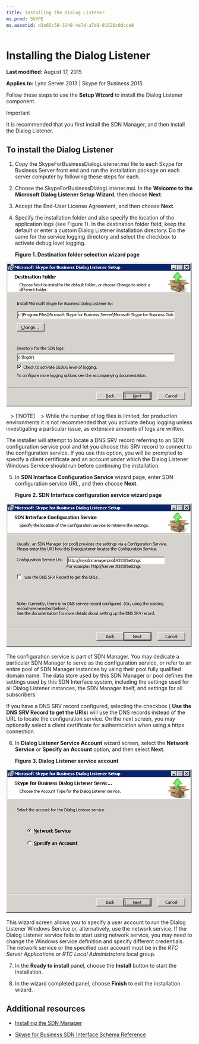 ```yaml
---
title: Installing the Dialog Listener
ms.prod: SKYPE
ms.assetid: d3e65c58-3248-4a7d-a7d9-01526c0dcca8
---
```



# Installing the Dialog Listener

 **Last modified:** August 17, 2015
  
**Applies to:** Lync Server 2013 | Skype for Business 2015

Follow these steps to use the **Setup Wizard** to install the Dialog Listener component.
  
> [!IMPORTANT]
> It is recommended that you first install the SDN Manager, and then install the Dialog Listener. 
  
    
    


## To install the Dialog Listener


1. Copy the SkypeForBusinessDialogListener.msi file to each Skype for Business Server front end and run the installation package on each server computer by following these steps for each. 
    
  
2. Choose the SkypeForBusinessDialogListener.msi. In the **Welcome to the Microsoft Dialog Listener Setup Wizard**, then choose **Next**.
    
  
3. Accept the End-User License Agreement, and then choose **Next**.
    
  
4. Specify the installation folder and also specify the location of the application logs (see Figure 1). In the destination folder field, keep the default or enter a custom Dialog Listener installation directory. Do the same for the service logging directory and select the checkbox to activate debug level logging. 
    
   **Figure 1. Destination folder selection wizard page**

  

  ![Destination folder selector wizard page for Dialog listener](../images/abe44d50-9c94-4892-8b02-d8fd206c344b.png)
  

    
   > [!NOTE]
   > While the number of log files is limited, for production environments it is not recommended that you activate debug logging unless investigating a particular issue, as extensive amounts of logs are written. 

   The installer will attempt to locate a DNS SRV record referring to an SDN configuration service pool and let you choose this SRV record to connect to the configuration service. If you use this option, you will be prompted to specify a client certificate and an account under which the Dialog Listener Windows Service should run before continuing the installation.
    
  
5. In **SDN Interface Configuration Service** wizard page, enter SDN configuration service URL, and then choose **Next**.
    
   **Figure 2. SDN Interface configuration service wizard page**

  

  ![SDN Interface configuratin service setting](../images/44362d7e-cec6-476b-b1ef-0e72ee0bb266.png)
  

The configuration service is part of SDN Manager. You may dedicate a particular SDN Manager to serve as the configuration service, or refer to an entire pool of SDN Manager instances by using their pool fully qualified domain name. The data store used by this SDN Manager or pool defines the settings used by this SDN Interface system, including the settings used for all Dialog Listener instances, the SDN Manager itself, and settings for all subscribers. 
    
If you have a DNS SRV record configured, selecting the checkbox ( **Use the DNS SRV Record to get the URIs**) will use the DNS records instead of the URL to locate the configuration service. On the next screen, you may optionally select a client certificate for authentication when using a https connection. 
    
  
6. In **Dialog Listener Service Account** wizard screen, select the **Network Service** or **Specify an Account** option, and then select **Next**.
    
   **Figure 3. Dialog Listener service account**

  

  ![Dialog listener account type](../images/1d36db0f-f1dd-436d-a6fb-fbde5c445b7d.png)
  

This wizard screen allows you to specify a user account to run the Dialog Listener Windows Service or, alternatively, use the network service. If the Dialog Listener service fails to start using network service, you may need to change the Windows service definition and specify different credentials. The network service or the specified user account must be in the  *RTC Server Applications*  or *RTC Local Administrators*  local group.
    
  
7. In the **Ready to install** panel, choose the **Install** button to start the installation.
    
  
8. In the wizard completed panel, choose **Finish** to exit the installation wizard.
    
  

## Additional resources


-  [Installing the SDN Manager](installing-the-sdn-manager.md)
    
  
-  [Skype for Business SDN Interface Schema Reference](skype-for-business-sdn-interface-schema-reference.md)
    
  

